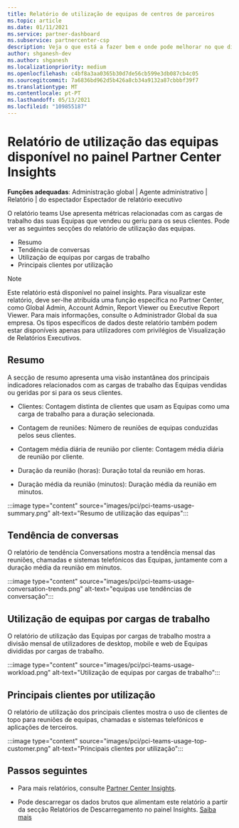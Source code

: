 ```yaml
---
title: Relatório de utilização de equipas de centros de parceiros
ms.topic: article
ms.date: 01/11/2021
ms.service: partner-dashboard
ms.subservice: partnercenter-csp
description: Veja o que está a fazer bem e onde pode melhorar no que diz respeito ao uso de subscrições de Equipas que vende ou gere para os seus clientes.
author: shganesh-dev
ms.author: shganesh
ms.localizationpriority: medium
ms.openlocfilehash: c4bf8a3aa0365b30d7de56cb599e3db087cb4c05
ms.sourcegitcommit: 7a6836bd962d5b426a8cb34a9132a87cbbbf39f7
ms.translationtype: MT
ms.contentlocale: pt-PT
ms.lasthandoff: 05/13/2021
ms.locfileid: "109855187"
---
```

# <a name="teams-usage-report-available-from-the-partner-center-insights-dashboard"></a>Relatório de utilização das equipas disponível no painel Partner Center Insights

**Funções adequadas**: Administração global | Agente administrativo | Relatório | do espectador Espectador de relatório executivo

O relatório teams Use apresenta métricas relacionadas com as cargas de trabalho das suas Equipas que vendeu ou geriu para os seus clientes. Pode ver as seguintes secções do relatório de utilização das equipas.

- Resumo
- Tendência de conversas
- Utilização de equipas por cargas de trabalho
- Principais clientes por utilização

 > [!NOTE]
 > Este relatório está disponível no painel insights. Para visualizar este relatório, deve ser-lhe atribuída uma função específica no Partner Center, como Global Admin, Account Admin, Report Viewer ou Executive Report Viewer. Para mais informações, consulte o Administrador Global da sua empresa. Os tipos específicos de dados deste relatório também podem estar disponíveis apenas para utilizadores com privilégios de Visualização de Relatórios Executivos.

## <a name="summary"></a>Resumo

A secção de resumo apresenta uma visão instantânea dos principais indicadores relacionados com as cargas de trabalho das Equipas vendidas ou geridas por si para os seus clientes.  

- Clientes: Contagem distinta de clientes que usam as Equipas como uma carga de trabalho para a duração selecionada.

- Contagem de reuniões: Número de reuniões de equipas conduzidas pelos seus clientes.

- Contagem média diária de reunião por cliente: Contagem média diária de reunião por cliente. 

- Duração da reunião (horas): Duração total da reunião em horas. 

- Duração média da reunião (minutos): Duração média da reunião em minutos. 

:::image type="content" source="images/pci/pci-teams-usage-summary.png" alt-text="Resumo de utilização das equipas":::

## <a name="conversations-trend"></a>Tendência de conversas

O relatório de tendência Conversations mostra a tendência mensal das reuniões, chamadas e sistemas telefónicos das Equipas, juntamente com a duração média da reunião em minutos.

:::image type="content" source="images/pci/pci-teams-usage-conversation-trends.png" alt-text="equipas use tendências de conversação":::

## <a name="teams-usage-by-workloads"></a>Utilização de equipas por cargas de trabalho

O relatório de utilização das Equipas por cargas de trabalho mostra a divisão mensal de utilizadores de desktop, mobile e web de Equipas divididas por cargas de trabalho.

:::image type="content" source="images/pci/pci-teams-usage-workload.png" alt-text="Utilização de equipas por cargas de trabalho":::

## <a name="top-customers-by-usage"></a>Principais clientes por utilização

O relatório de utilização dos principais clientes mostra o uso de clientes de topo para reuniões de equipas, chamadas e sistemas telefónicos e aplicações de terceiros.

:::image type="content" source="images/pci/pci-teams-usage-top-customer.png" alt-text="Principais clientes por utilização":::

## <a name="next-steps"></a>Passos seguintes

- Para mais relatórios, consulte [Partner Center Insights](partner-center-insights.md).

- Pode descarregar os dados brutos que alimentam este relatório a partir da secção Relatórios de Descarregamento no painel Insights. [Saiba mais](pci-download-reports.md) 
